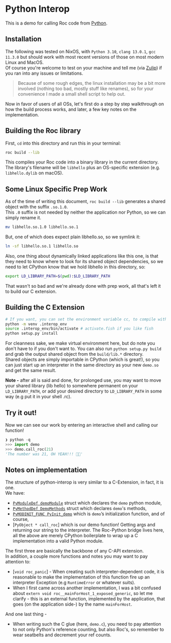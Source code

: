 # Python Interop

This is a demo for calling Roc code from [Python](https://www.python.org/).

## Installation

The following was tested on NixOS, with `Python 3.10`, `clang 13.0.1`, `gcc 11.3.0` but should work with most recent versions of those on most modern Linux and MacOS.\
Of course you're welcome to test on your machine and tell me (via [Zulip](https://roc.zulipchat.com/#narrow/pm-with/583319-dank)) if you ran into any issues or limitations.

> Because of some rough edges, the linux installation may be a bit more involved (nothing too bad, mostly stuff like renames), so for your convenience I made a small shell script to help out.

Now in favor of users of all OSs, let's first do a step by step walkthrough on how the build process works, and later, a few key notes on the implementation.

## Building the Roc library

First, `cd` into this directory and run this in your terminal:

```sh
roc build --lib
```

This compiles your Roc code into a binary library in the current directory. The library's filename will be `libhello` plus an OS-specific extension (e.g. `libhello.dylib` on macOS).

## Some Linux Specific Prep Work
As of the time of writing this document, `roc build --lib` generates a shared object with the suffix `.so.1.0`.\
This `.0` suffix is not needed by neither the application nor Python, so we can simply rename it.

``` sh
mv libhello.so.1.0 libhello.so.1
```
But, one of which does expect plain libhello.so, so we symlink it:

```sh
ln -sf libhello.so.1 libhello.so
```

Also, one thing about dynamically linked applications like this one, is that they need to know where to look for its shared object dependencies, so we need to let CPython know that we hold libhello in this directory, so:

``` sh
export LD_LIBRARY_PATH=$(pwd):$LD_LIBRARY_PATH
```

That wasn't so bad and we're already done with prep work, all that's left it to build our C extension.
## Building the C Extension 
``` sh
# If you want, you can set the environment variable cc, to compile with clang instead of gcc
python -m venv .interop_env
source .interop_env/bin/activate # activate.fish if you like fish
python setup.py install
```
For cleanness sake, we make virtual environment here, but do note you don't have to if you don't want to.
You can also run `python setup.py build` and grab the output shared object from the `build/lib.*` directory.\
Shared objects are simply importable in CPython (which is great!), so you can just start up an interpreter in the same directory as your new `demo.so` and get the same result.

**Note -** after all is said and done, for prolonged use, you may want to move your shared library (lib hello) to somewhere permanent on your `LD_LIBRARY_PATH`, or add your desired directory to `LD_LIBRARY_PATH` in some way (e.g put it in your shell .rc).

## Try it out!

Now we can see our work by entering an interactive shell and calling our function!

```py
❯ python -q
>>> import demo
>>> demo.call_roc(21)
'The number was 21, OH YEAH!!! 🤘🤘'
```

## Notes on implementation
The structure of python-interop is very similar to a C-Extension, in fact, it is one.\
We have:
- [`PyModuleDef demoModule`](https://docs.python.org/3/c-api/module.html#c.PyModuleDef) struct which declares the `demo` python module,
- [`PyMethodDef DemoMethods`](https://docs.python.org/3/c-api/structures.html#c.PyMethodDef) struct which declares `demo`'s methods,
- [`PyMODINIT_FUNC PyInit_demo`](https://docs.python.org/3/extending/extending.html) which is `demo`’s initialization function, and of course,
- [`PyObject * call_roc`] which is our demo function! Getting args and returning our string to the interpreter. The Roc-Python bridge lives here, all the above are merely CPython boilerplate to wrap up a C implementation into a valid Python module.

The first three are basically the backbone of any C-API extension.\
In addition, a couple more functions and notes you may want to pay attention to:
- [`void roc_panic`] - When creating such interpreter-dependent code, it is reasonable to make the implementation of this function fire up an interpreter Exception (e.g `RuntimeError` or whatever suits).
- When I first came across another implementation, I was a bit confused about `extern void roc__mainForHost_1_exposed_generic`, so let me clarify - this is an external function, implemented by the application, that goes (on the application side-) by the name `mainForHost`.

And one last thing -
- When writing such the C glue (here, `demo.c`), you need to pay attention to not only Python's reference counting, but also Roc's, so remember to wear seatbelts and decrement your ref counts.
